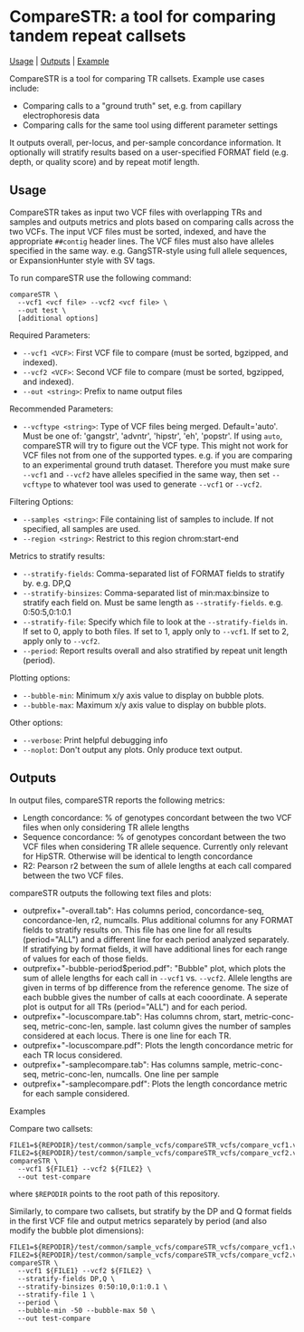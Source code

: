 # CompareSTR: a tool for comparing tandem repeat callsets
<a href="#usage">Usage</a> | <a href="#outputs">Outputs</a> | <a href="#examples">Example</a> 

CompareSTR is a tool for comparing TR callsets. Example use cases include:
* Comparing calls to a "ground truth" set, e.g. from capillary electrophoresis data
* Comparing calls for the same tool using different parameter settings

It outputs overall, per-locus, and per-sample concordance information. It optionally will stratify results based on a user-specified FORMAT field (e.g. depth, or quality score) and by repeat motif length.

<a name="usage"></a>
## Usage
CompareSTR takes as input two VCF files with overlapping TRs and samples and outputs metrics and plots based on comparing calls across the two VCFs. The input VCF files must be sorted, indexed, and have the appropriate `##contig` header lines. The VCF files must also have alleles specified in the same way. e.g. GangSTR-style using full allele sequences, or ExpansionHunter style with SV tags.

To run compareSTR use the following command:
```
compareSTR \
  --vcf1 <vcf file> --vcf2 <vcf file> \
  --out test \
  [additional options]
```

Required Parameters:
* `--vcf1 <VCF>`: First VCF file to compare (must be sorted, bgzipped, and indexed).
* `--vcf2 <VCF>`: Second VCF file to compare (must be sorted, bgzipped, and indexed).
* `--out <string>`: Prefix to name output files

Recommended Parameters:
* `--vcftype <string>`: Type of VCF files being merged. Default='auto'. Must be one of: 'gangstr', 'advntr', 'hipstr', 'eh', 'popstr'. If using `auto`, compareSTR will try to figure out the VCF type. This might not work for VCF files not from one of the supported types. e.g. if you are comparing to an experimental ground truth dataset. Therefore you must make sure `--vcf1` and `--vcf2` have alleles specified in the same way, then set `--vcftype` to whatever tool was used to generate `--vcf1` or `--vcf2`.

Filtering Options:
* `--samples <string>`: File containing list of samples to include. If not specified, all samples are used.
* `--region <string>`: Restrict to this region chrom:start-end

Metrics to stratify results:
* `--stratify-fields`: Comma-separated list of FORMAT fields to stratify by. e.g. DP,Q
* `--stratify-binsizes`: Comma-separated list of min:max:binsize to stratify each field on. Must be same length as `--stratify-fields`. e.g. 0:50:5,0:1:0.1
* `--stratify-file`: Specify which file to look at the `--stratify-fields` in. If set to 0, apply to both files. If set to 1, apply only to `--vcf1`. If set to 2, apply only to `--vcf2`.
* `--period`: Report results overall and also stratified by repeat unit length (period).

Plotting options:
* `--bubble-min`: Minimum x/y axis value to display on bubble plots.
* `--bubble-max`: Maximum x/y axis value to display on bubble plots.

Other options:
* `--verbose`: Print helpful debugging info
* `--noplot`: Don't output any plots. Only produce text output.

<a name="outputs"></a>
## Outputs

In output files, compareSTR reports the following metrics:
* Length concordance: % of genotypes concordant between the two VCF files when only considering TR allele lengths
* Sequence concordance: % of genotypes concordant between the two VCF files when considering TR allele sequence. Currently only relevant for HipSTR. Otherwise will be identical to length concordance
* R2: Pearson r2 between the sum of allele lengths at each call compared between the two VCF files.

compareSTR outputs the following text files and plots:

* outprefix+"-overall.tab": Has columns period, concordance-seq, concordance-len, r2, numcalls. Plus additional columns for any FORMAT fields to stratify results on. This file has one line for all results (period="ALL") and a different line for each period analyzed separately. If stratifying by format fields, it will have additional lines for each range of values for each of those fields.
* outprefix+"-bubble-period$period.pdf": "Bubble" plot, which plots the sum of allele lengths for each call in `--vcf1` vs. `--vcf2`. Allele lengths are given in terms of bp difference from the reference genome. The size of each bubble gives the number of calls at each cooordinate. A seperate plot is output for all TRs (period="ALL") and for each period.
* outprefix+"-locuscompare.tab": Has columns chrom, start, metric-conc-seq, metric-conc-len, sample. last column gives the number of samples considered at each locus. There is one line for each TR.
* outprefix+"-locuscompare.pdf": Plots the length concordance metric for each TR locus considered.
* outprefix+"-samplecompare.tab": Has columns sample, metric-conc-seq, metric-conc-len, numcalls. One line per sample
* outprefix+"-samplecompare.pdf": Plots the length concordance metric for each sample considered.

<a name="examples">Examples</a>

Compare two callsets:
```
FILE1=${REPODIR}/test/common/sample_vcfs/compareSTR_vcfs/compare_vcf1.vcf.gz
FILE2=${REPODIR}/test/common/sample_vcfs/compareSTR_vcfs/compare_vcf2.vcf.gz
compareSTR \
  --vcf1 ${FILE1} --vcf2 ${FILE2} \
  --out test-compare
```
where `$REPODIR` points to the root path of this repository.

Similarly, to compare two callsets, but stratify by the DP and Q format fields in the first VCF file and output metrics separately by period (and also modify the bubble plot dimensions):
```
FILE1=${REPODIR}/test/common/sample_vcfs/compareSTR_vcfs/compare_vcf1.vcf.gz
FILE2=${REPODIR}/test/common/sample_vcfs/compareSTR_vcfs/compare_vcf2.vcf.gz
compareSTR \
  --vcf1 ${FILE1} --vcf2 ${FILE2} \
  --stratify-fields DP,Q \
  --stratify-binsizes 0:50:10,0:1:0.1 \
  --stratify-file 1 \
  --period \
  --bubble-min -50 --bubble-max 50 \
  --out test-compare
```
